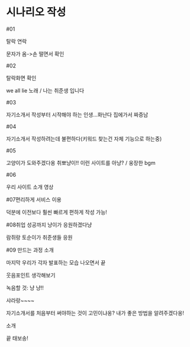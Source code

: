# 시나리오 작성

#01

탈락 연락

문자가 옴->손 떨면서 확인



#02

탈락화면 확인

we all lie 노래 / 나는 취준생 입니다

#03

자기소개서 작성부터 시작해야 하는 인생...화난다 집에가서 짜증남

#04

자기소개서 작성하려는데 불편하다(키워드 찾는건 자체 기능으로 하는중)

#05

고양이가 도와주겠다옹  취뽀냥이!! 이런 사이트를 아냥? / 웅장한 bgm 

#06

우리 사이트 소개 영상

#07편리하게 서비스 이용

덕분에 이전보다 훨씬 빠르게 편하게 작성 가능!

#08취업 성공까지 냥이가 응원하겠다냥

람쥐랑 토순이가 취준생들 응원

#09 만드는 과정 소개

마지막 우리가 각자 발표하는 모습 나오면서 끝

웃음포인트 생각해보기 

녹음할 것: 냥 냥!!

샤라랑~~~~



자기소개서를 처음부터 써야하는 것이 고민이냐옹? 내가 좋은 방법을 알려주겠다옹!

소개

끝 태보송!

~~~끝 태보 송
 
~~~